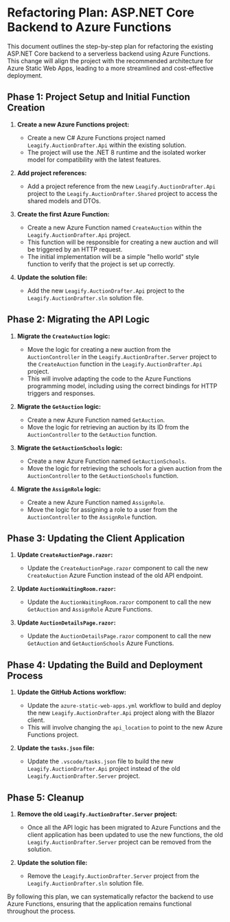 # Refactoring Plan: ASP.NET Core Backend to Azure Functions

This document outlines the step-by-step plan for refactoring the existing ASP.NET Core backend to a serverless backend using Azure Functions. This change will align the project with the recommended architecture for Azure Static Web Apps, leading to a more streamlined and cost-effective deployment.

## Phase 1: Project Setup and Initial Function Creation

1.  **Create a new Azure Functions project:**
    *   Create a new C# Azure Functions project named `Leagify.AuctionDrafter.Api` within the existing solution.
    *   The project will use the .NET 8 runtime and the isolated worker model for compatibility with the latest features.

2.  **Add project references:**
    *   Add a project reference from the new `Leagify.AuctionDrafter.Api` project to the `Leagify.AuctionDrafter.Shared` project to access the shared models and DTOs.

3.  **Create the first Azure Function:**
    *   Create a new Azure Function named `CreateAuction` within the `Leagify.AuctionDrafter.Api` project.
    *   This function will be responsible for creating a new auction and will be triggered by an HTTP request.
    *   The initial implementation will be a simple "hello world" style function to verify that the project is set up correctly.

4.  **Update the solution file:**
    *   Add the new `Leagify.AuctionDrafter.Api` project to the `Leagify.AuctionDrafter.sln` solution file.

## Phase 2: Migrating the API Logic

1.  **Migrate the `CreateAuction` logic:**
    *   Move the logic for creating a new auction from the `AuctionController` in the `Leagify.AuctionDrafter.Server` project to the `CreateAuction` function in the `Leagify.AuctionDrafter.Api` project.
    *   This will involve adapting the code to the Azure Functions programming model, including using the correct bindings for HTTP triggers and responses.

2.  **Migrate the `GetAuction` logic:**
    *   Create a new Azure Function named `GetAuction`.
    *   Move the logic for retrieving an auction by its ID from the `AuctionController` to the `GetAuction` function.

3.  **Migrate the `GetAuctionSchools` logic:**
    *   Create a new Azure Function named `GetAuctionSchools`.
    *   Move the logic for retrieving the schools for a given auction from the `AuctionController` to the `GetAuctionSchools` function.

4.  **Migrate the `AssignRole` logic:**
    *   Create a new Azure Function named `AssignRole`.
    *   Move the logic for assigning a role to a user from the `AuctionController` to the `AssignRole` function.

## Phase 3: Updating the Client Application

1.  **Update `CreateAuctionPage.razor`:**
    *   Update the `CreateAuctionPage.razor` component to call the new `CreateAuction` Azure Function instead of the old API endpoint.

2.  **Update `AuctionWaitingRoom.razor`:**
    *   Update the `AuctionWaitingRoom.razor` component to call the new `GetAuction` and `AssignRole` Azure Functions.

3.  **Update `AuctionDetailsPage.razor`:**
    *   Update the `AuctionDetailsPage.razor` component to call the new `GetAuction` and `GetAuctionSchools` Azure Functions.

## Phase 4: Updating the Build and Deployment Process

1.  **Update the GitHub Actions workflow:**
    *   Update the `azure-static-web-apps.yml` workflow to build and deploy the new `Leagify.AuctionDrafter.Api` project along with the Blazor client.
    *   This will involve changing the `api_location` to point to the new Azure Functions project.

2.  **Update the `tasks.json` file:**
    *   Update the `.vscode/tasks.json` file to build the new `Leagify.AuctionDrafter.Api` project instead of the old `Leagify.AuctionDrafter.Server` project.

## Phase 5: Cleanup

1.  **Remove the old `Leagify.AuctionDrafter.Server` project:**
    *   Once all the API logic has been migrated to Azure Functions and the client application has been updated to use the new functions, the old `Leagify.AuctionDrafter.Server` project can be removed from the solution.

2.  **Update the solution file:**
    *   Remove the `Leagify.AuctionDrafter.Server` project from the `Leagify.AuctionDrafter.sln` solution file.

By following this plan, we can systematically refactor the backend to use Azure Functions, ensuring that the application remains functional throughout the process.
